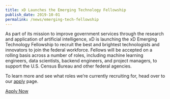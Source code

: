 ```yaml
---
title: xD Launches the Emerging Technology Fellowship
publish_date: 2019-10-01
permalink: /news/emerging-tech-fellowship
---
```

<p>
  As part of its mission to improve government services through the research
  and application of artificial intelligence, xD is launching the xD Emerging
  Technology Fellowship to recruit the best and brightest technologists and
  innovators to join the federal workforce. Fellows will be accepted on a rolling basis
  across a number of roles, including machine learning engineers, data 
  scientists, backend engineers, and project managers, to support the U.S.
  Census Bureau and other federal agencies.
</p>
<p>
  To learn more and see what roles we’re currently recruiting for, head over to
  our <a href="{{ site.baseurl }}/apply">apply</a> page.
</p>
<p class="news-cta">
  <a class="square-link" href="{{ site.baseurl }}/apply" target="_blank">Apply Now</a>
</p>